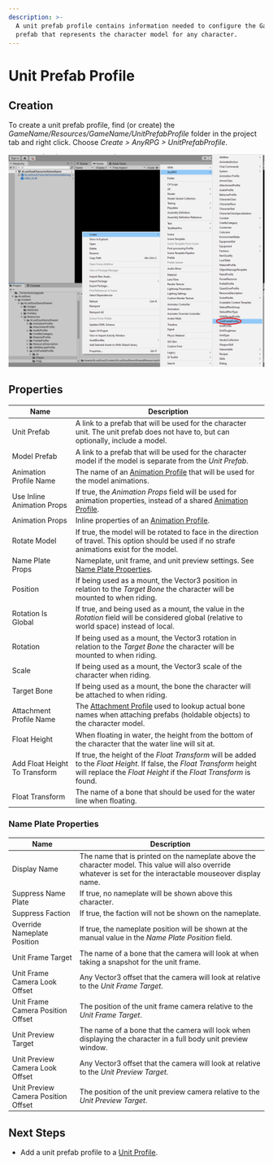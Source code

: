 ```yaml
---
description: >-
  A unit prefab profile contains information needed to configure the GameObject
  prefab that represents the character model for any character.
---
```


# Unit Prefab Profile

## Creation

To create a unit prefab profile, find (or create) the _GameName/Resources/GameName/UnitPrefabProfile_ folder in the project tab and right click.  Choose _Create > AnyRPG > UnitPrefabProfile_.

![](<../.gitbook/assets/image (6).png>)

## Properties

| Name                          | Description                                                                                                                                                                                 |
| ----------------------------- | ------------------------------------------------------------------------------------------------------------------------------------------------------------------------------------------- |
| Unit Prefab                   | A link to a prefab that will be used for the character unit.  The unit prefab does not have to, but can optionally, include a model.                                                        |
| Model Prefab                  | A link to a prefab that will be used for the character model if the model is separate from the _Unit Prefab_.                                                                               |
| Animation Profile Name        | The name of an [Animation Profile](animation-profile.md) that will be used for the model animations.                                                                                        |
| Use Inline Animation Props    | If true, the _Animation Props_ field will be used for animation properties, instead of a shared [Animation Profile](animation-profile.md).                                                  |
| Animation Props               | Inline properties of an [Animation Profile](animation-profile.md).                                                                                                                          |
| Rotate Model                  | If true, the model will be rotated to face in the direction of travel.  This option should be used if no strafe animations exist for the model.                                             |
| Name Plate Props              | Nameplate, unit frame, and unit preview settings.  See [Name Plate Properties](unit-prefab-profile.md#properties-1).                                                                        |
| Position                      | If being used as a mount, the Vector3 position in relation to the _Target Bone_ the character will be mounted to when riding.                                                               |
| Rotation Is Global            | If true, and being used as a mount, the value in the _Rotation_ field will be considered global (relative to world space) instead of local.                                                 |
| Rotation                      | If being used as a mount, the Vector3 rotation in relation to the _Target Bone_ the character will be mounted to when riding.                                                               |
| Scale                         | If being used as a mount, the Vector3 scale of the character when riding.                                                                                                                   |
| Target Bone                   | If being used as a mount, the bone the character will be attached to when riding.                                                                                                           |
| Attachment Profile Name       | The [Attachment Profile](attachment-profile.md) used to lookup actual bone names when attaching prefabs (holdable objects) to the character model.                                          |
| Float Height                  | When floating in water, the height from the bottom of the character that the water line will sit at.                                                                                        |
| Add Float Height To Transform | If true, the height of the _Float Transform_ will be added to the _Float Height_. If false, the _Float Transform_ height will replace the _Float Height_ if the _Float Transform_ is found. |
| Float Transform               | The name of a bone that should be used for the water line when floating.                                                                                                                    |

### Name Plate Properties

| Name                                | Description                                                                                                                                                     |
| ----------------------------------- | --------------------------------------------------------------------------------------------------------------------------------------------------------------- |
| Display Name                        | The name that is printed on the nameplate above the character model. This value will also override whatever is set for the interactable mouseover display name. |
| Suppress Name Plate                 | If true, no nameplate will be shown above this character.                                                                                                       |
| Suppress Faction                    | If true, the faction will not be shown on the nameplate.                                                                                                        |
| Override Nameplate Position         | If true, the nameplate position will be shown at the manual value in the _Name Plate Position_ field.                                                           |
| Unit Frame Target                   | The name of a bone that the camera will look at when taking a snapshot for the unit frame.                                                                      |
| Unit Frame Camera Look Offset       | Any Vector3 offset that the camera will look at relative to the _Unit Frame Target_.                                                                            |
| Unit Frame Camera Position Offset   | The position of the unit frame camera relative to the _Unit Frame Target_.                                                                                      |
| Unit Preview Target                 | The name of a bone that the camera will look when displaying the character in a full body unit preview window.                                                  |
| Unit Preview Camera Look Offset     | Any Vector3 offset that the camera will look at relative to the _Unit Preview Target_.                                                                          |
| Unit Preview Camera Position Offset | The position of the unit preview camera relative to the _Unit Preview Target_.                                                                                  |

## Next Steps

* Add a unit prefab profile to a [Unit Profile](unit-profile.md).
